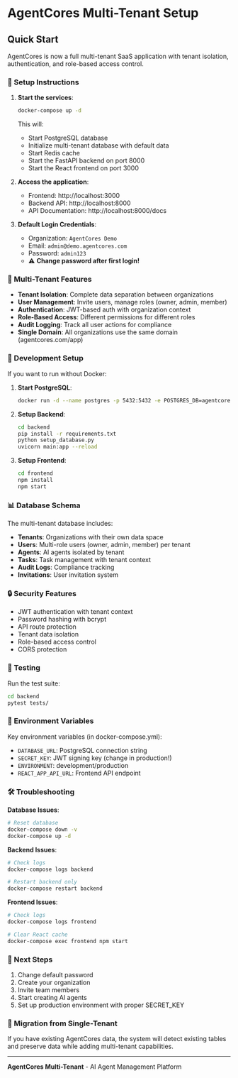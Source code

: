 # AgentCores Multi-Tenant Setup

## Quick Start

AgentCores is now a full multi-tenant SaaS application with tenant isolation, authentication, and role-based access control.

### 🚀 Setup Instructions

1. **Start the services**:
   ```bash
   docker-compose up -d
   ```
   
   This will:
   - Start PostgreSQL database
   - Initialize multi-tenant database with default data
   - Start Redis cache
   - Start the FastAPI backend on port 8000
   - Start the React frontend on port 3000

2. **Access the application**:
   - Frontend: http://localhost:3000
   - Backend API: http://localhost:8000
   - API Documentation: http://localhost:8000/docs

3. **Default Login Credentials**:
   - Organization: `AgentCores Demo`
   - Email: `admin@demo.agentcores.com`
   - Password: `admin123`
   - ⚠️ **Change password after first login!**

### 🏢 Multi-Tenant Features

- **Tenant Isolation**: Complete data separation between organizations
- **User Management**: Invite users, manage roles (owner, admin, member)
- **Authentication**: JWT-based auth with organization context
- **Role-Based Access**: Different permissions for different roles
- **Audit Logging**: Track all user actions for compliance
- **Single Domain**: All organizations use the same domain (agentcores.com/app)

### 🔧 Development Setup

If you want to run without Docker:

1. **Start PostgreSQL**:
   ```bash
   docker run -d --name postgres -p 5432:5432 -e POSTGRES_DB=agentcores_db -e POSTGRES_USER=agent_user -e POSTGRES_PASSWORD=agent_password postgres:13
   ```

2. **Setup Backend**:
   ```bash
   cd backend
   pip install -r requirements.txt
   python setup_database.py
   uvicorn main:app --reload
   ```

3. **Setup Frontend**:
   ```bash
   cd frontend
   npm install
   npm start
   ```

### 📊 Database Schema

The multi-tenant database includes:

- **Tenants**: Organizations with their own data space
- **Users**: Multi-role users (owner, admin, member) per tenant
- **Agents**: AI agents isolated by tenant
- **Tasks**: Task management with tenant context
- **Audit Logs**: Compliance tracking
- **Invitations**: User invitation system

### 🔒 Security Features

- JWT authentication with tenant context
- Password hashing with bcrypt
- API route protection
- Tenant data isolation
- Role-based access control
- CORS protection

### 🧪 Testing

Run the test suite:
```bash
cd backend
pytest tests/
```

### 📝 Environment Variables

Key environment variables (in docker-compose.yml):

- `DATABASE_URL`: PostgreSQL connection string
- `SECRET_KEY`: JWT signing key (change in production!)
- `ENVIRONMENT`: development/production
- `REACT_APP_API_URL`: Frontend API endpoint

### 🛠️ Troubleshooting

**Database Issues**:
```bash
# Reset database
docker-compose down -v
docker-compose up -d
```

**Backend Issues**:
```bash
# Check logs
docker-compose logs backend

# Restart backend only
docker-compose restart backend
```

**Frontend Issues**:
```bash
# Check logs
docker-compose logs frontend

# Clear React cache
docker-compose exec frontend npm start
```

### 🎯 Next Steps

1. Change default password
2. Create your organization 
3. Invite team members
4. Start creating AI agents
5. Set up production environment with proper SECRET_KEY

### 🔄 Migration from Single-Tenant

If you have existing AgentCores data, the system will detect existing tables and preserve data while adding multi-tenant capabilities.

---

**AgentCores Multi-Tenant** - AI Agent Management Platform